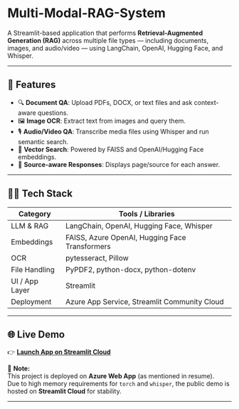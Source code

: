 # Multi-Modal-RAG-System

A Streamlit-based application that performs **Retrieval-Augmented Generation (RAG)** across multiple file types — including documents, images, and audio/video — using LangChain, OpenAI, Hugging Face, and Whisper.

---

## 🚀 Features

- 🔍 **Document QA**: Upload PDFs, DOCX, or text files and ask context-aware questions.
- 🖼️ **Image OCR**: Extract text from images and query them.
- 🎙️ **Audio/Video QA**: Transcribe media files using Whisper and run semantic search.
- 🧠 **Vector Search**: Powered by FAISS and OpenAI/Hugging Face embeddings.
- 🧾 **Source-aware Responses**: Displays page/source for each answer.

---

## 🧑‍💻 Tech Stack

| Category           | Tools / Libraries                                           |
|--------------------|-------------------------------------------------------------|
| LLM & RAG          | LangChain, OpenAI, Hugging Face, Whisper                    |
| Embeddings         | FAISS, Azure OpenAI, Hugging Face Transformers              |
| OCR                | pytesseract, Pillow                                         |
| File Handling      | PyPDF2, python-docx, python-dotenv                          |
| UI / App Layer     | Streamlit                                                   |
| Deployment         | Azure App Service, Streamlit Community Cloud                |

---

## 🌐 Live Demo

👉 **[Launch App on Streamlit Cloud](https://your-streamlit-app-link)**

📌 **Note:**  
This project is deployed on **Azure Web App** (as mentioned in resume).  
Due to high memory requirements for `torch` and `whisper`, the public demo is hosted on **Streamlit Cloud** for stability.

---

